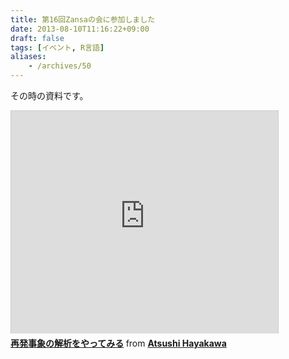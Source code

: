 ```yaml
---
title: 第16回Zansaの会に参加しました
date: 2013-08-10T11:16:22+09:00
draft: false
tags: [イベント, R言語]
aliases:
    - /archives/50
---
```


その時の資料です。

<iframe src="http://www.slideshare.net/slideshow/embed_code/25107808" width="100%" height="356" frameborder="0" marginwidth="0" marginheight="0" scrolling="no" style="max-width:427px;border:1px solid #CCC;border-width:1px 1px 0;margin-bottom:5px" allowfullscreen webkitallowfullscreen mozallowfullscreen> </iframe> <div style="margin-bottom:5px"> <strong> <a href="http://www.slideshare.net/gepuro/recurrent" title="再発事象の解析をやってみる" target="_blank">再発事象の解析をやってみる</a> </strong> from <strong><a href="http://www.slideshare.net/gepuro" target="_blank">Atsushi Hayakawa</a></strong> </div>


